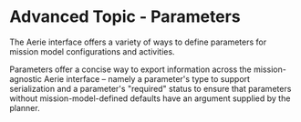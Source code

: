# Advanced Topic - Parameters

The Aerie interface offers a variety of ways to define parameters for mission model configurations and activities.

Parameters offer a concise way to export information across the mission-agnostic Aerie interface – namely a parameter's type to support serialization and a parameter's "required" status to ensure that parameters without mission-model-defined defaults have an argument supplied by the planner.
